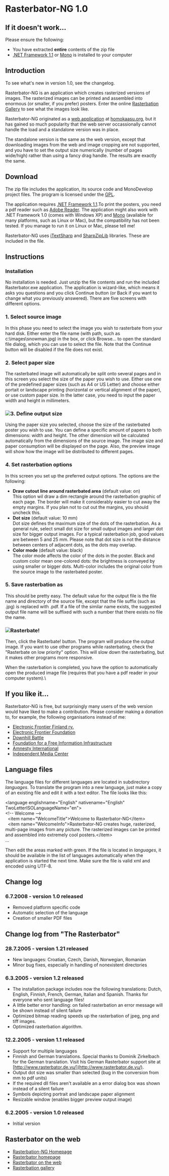 Rasterbator-NG 1.0
==================

If it doesn't work...
---------------------

Please ensure the following:

-   You have extracted **entire** contents of the zip file
-   [.NET Framework 1.1](javascript:;) or [Mono](javascript:;) is
    installed to your computer

Introduction
------------

To see what's new in version 1.0, see the changelog.

Rasterbator-NG is an application which creates rasterized versions of
images. The rasterized images can be printed and assembled into enormous
(or smaller, if you prefer) posters. Enter the online [Rasterbation
Gallery](javascript:;) to see what the images look like.

Rasterbator-NG originated as a [web application](javascript:;) at
[homokaasu.org](javascript:;), but it has gained so much popularity that
the web server occassionally cannot handle the load and a standalone
version was in place.

The standalone version is the same as the web version, except that
downloading images from the web and image cropping are not supported,
and you have to set the output size numerically (number of pages
wide/high) rather than using a fancy drag handle. The results are
exactly the same.

Download
--------

The zip file includes the application, its source code and MonoDevelop
project files. The program is licensed under the [GPL](javascript:;).

The application requires [.NET Framework 1.1](javascript:;).To print the
posters, you need a pdf reader such as [Adobe Reader](javascript:;). The
application might also work with .NET Framework 1.0 (comes with Windows
XP) and [Mono](javascript:;) (available for many platforms, such as
Linux or Mac), but the compatibility has not been tested. If you manage
to run it on Linux or Mac, please tell me!

Rasterbator-NG uses [iTextSharp](javascript:;) and
[SharpZipLib](javascript:;) libraries. These are included in the file.

Instructions
------------

### Installation

No installation is needed. Just unzip the file contents and run the
included Rasterbator.exe application. The application is wizard-like,
which means it asks you questions and you click Continue button (or Back
if you want to change what you previously answered). There are five
screens with different options.

### 1. Select source image

In this phase you need to select the image you wish to rasterbate from
your hard disk. Either enter the file name (with path, such as
c:\\images\\snowman.jpg) in the box, or click Browse... to open the
standard file dialog, which you can use to select the file. Note that
the Continue button will be disabled if the file does not exist.

### 2. Select paper size

The rasterbated image will automatically be split onto several pages and
in this screen you select the size of the paper you wish to use. Either
use one of the predefined paper sizes (such as A4 or US Letter) and
choose either portait or landscape printing (horizontal or vertical
alignment of the paper), or use custom paper size. In the latter case,
you need to input the paper width and height in millimeters.

### ![](docfiles/rast-3.jpg)3. Define output size

Using the paper size you selected, choose the size of the rasterbated
poster you wish to use. You can define a specific amount of papers to
both dimensions: width and height. The other dimension will be
calculated automatically from the dimensions of the source image. The
image size and paper consumption will be displayed on the page. Also,
the preview image will show how the image will be distributed to
different pages.

### 4. Set rasterbation options

In this screen you set up the preferred output options. The options are
the following:

-   **Draw cutout line around rasterbated area** (default value: on)\
     This option wil draw a dim rectangle around the rasterbation
    graphic of each page. The border will make it considerably easier to
    cut away the empty margins. If you plan not to cut out the margins,
    you should uncheck this.
-   **Dot size** (default value: 10 mm)\
     Dot size defines the maximum size of the dots of the rasterbation.
    As a general rule, select small dot size for small output images and
    larger dot size for bigger output images. For a typical rasterbation
    job, good values are between 5 and 25 mm. Please note that dot size
    is not the distance between centers of adjacent dots, as the dots
    may overlap.
-   **Color mode** (default value: black)\
     The color mode affects the color of the dots in the poster. Black
    and custom color mean one-colored dots: the brightness is conveyed
    by using smaller or bigger dots. Multi-color includes the original
    color from the source image to the rasterbated poster.

### 5. Save rasterbation as

This should be pretty easy. The default value for the output file is the
file name and directory of the source file, except that the file suffix
(such as .jpg) is replaced with .pdf. If a file of the similar name
exists, the suggested output file name will be suffixed with such a
number that there exists no file the name.

### ![](docfiles/rast-6.jpg)Rasterbate!

Then, click the Rasterbate! button. The program will produce the output
image. If you want to use other programs while rasterbating, check the
"Rasterbate on low priority" option. This will slow down the
rasterbating, but it makes other programs more responsive.

When the rasterbation is completed, you have the option to automatically
open the produced image file (requires that you have a pdf reader in
your computer system).\

If you like it...
-----------------

Rasterbator-NG is free, but surprisingly many users of the web version
would have liked to make a contribution. Please consider making a
donation to, for example, the following organisations instead of me:

-   [Electronic Frontier Finland ry.](javascript:;)
-   [Electronic Frontier Foundation](javascript:;)
-   [Downhill Battle](javascript:;)
-   [Foundation for a Free Information Infrastructure](javascript:;)
-   [Amnesty International](javascript:;)
-   [Independent Media Center](javascript:;)

Language files
--------------

The language files for different languages are located in subdirectory
*languages*. To translate the program into a new language, just make a
copy of an existing file and edit it with a text editor. The file looks
like this:

\<language englishname="English" nativename="English"
TwoLetterISOLanguageName="en"\>\
 \<!-- Welcome --\>\
   \<item name="WelcomeTitle"\>Welcome to Rasterbator-NG\</item\>\
   \<item name="WelcomeInfo"\>Rasterbator-NG creates huge, rasterized,
multi-page images from any picture. The rasterized images can be printed
and assembled into extremely cool posters.\</item\>\
 ...

Then edit the areas marked with green. If the file is located in
*languages*, it should be available in the list of languages
automatically when the application is started the next time. Make sure
the file is valid xml and encoded using UTF-8.

Change log
----------

### 6.7.2008 - version 1.0 released

-   Removed platform specific code
-   Automatic selection of the language
-   Creation of smaller PDF files

Change log from "The Rasterbator"
---------------------------------

### 28.7.2005 - version 1.21 released

-   New languages: Croatian, Czech, Danish, Norwegian, Romanian
-   Minor bug fixes, especially in handling of nonexistent directories

### 6.3.2005 - version 1.2 released

-   The installation package includes now the following translations:
    Dutch, English, Finnish, French, German, Italian and Spanish. Thanks
    for everyone who sent language files!
-   A little better error handling: on failed rasterbation an error
    message will be shown instead of silent failure
-   Optimized bitmap reading speeds up the rasterbation of jpeg, png and
    tiff images.
-   Optimized rasterbation algorithm.

### 12.2.2005 - version 1.1 released

-   Support for multiple languages
-   Finnish and German translations. Special thanks to Dominik
    Zirkelbach for the German translation. Visit his German Rasterbator
    support site at
    [http://www.rasterbator.de.vu/](http://www.rasterbator.de.vu/).
-   Output dot size was smaller than selected (bug in the conversion
    from mm to pdf units)
-   If the required dll files aren't available an a error dialog box was
    shown instead of a silent failure
-   Symbols depicting portrait and landscape paper alignment
-   Resizable window (enables bigger preview output image)

### 6.2.2005 - version 1.0 released

-   Initial version

Rasterbator on the web
----------------------

-   [Rasterbation-NG Homepage](https://github.com/supertobi/rasterbator-ng)
-   [Rasterbator homepage](http://arje.net/rasterbator)
-   [Rasterbator on the web](http://homokaasu.org/rasterbator/)
-   [Rasterbation gallery](http://homokaasu.org/rasterbator/gallery.gas)
